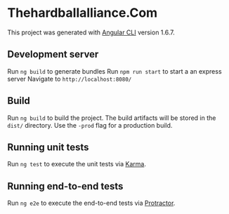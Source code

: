 # Thehardballalliance.Com

This project was generated with [Angular CLI](https://github.com/angular/angular-cli) version 1.6.7.

## Development server

Run `ng build` to generate bundles
Run `npm run start` to start a an express server
Navigate to `http://localhost:8080/`

## Build

Run `ng build` to build the project. The build artifacts will be stored in the `dist/` directory. Use the `-prod` flag for a production build.

## Running unit tests

Run `ng test` to execute the unit tests via [Karma](https://karma-runner.github.io).

## Running end-to-end tests

Run `ng e2e` to execute the end-to-end tests via [Protractor](http://www.protractortest.org/).

